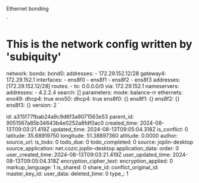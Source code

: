 Ethernet bonding

`
# This is the network config written by 'subiquity'
network:
  bonds:
    bond0:
      addresses:
      - 172.29.152.12/28
      gateway4: 172.29.152.1
      interfaces:
      - ens8f0
      - ens8f1
      - ens8f2
      - ens8f3
      addresses: [172.29.152.12/28]
      routes:
        - to: 0.0.0.0/0
          via: 172.29.152.1
      nameservers:
        addresses:
        - 4.2.2.4
        search: []
      parameters:
        mode: balance-rr
  ethernets:
    eno49:
      dhcp4: true
    eno50:
      dhcp4: true
    ens8f0: {}
    ens8f1: {}
    ens8f2: {}
    ens8f3: {}
  version: 2
`

id: a315f77fbab24a9c9d6f3a9071563e53
parent_id: 9051567a85b34643b4e0252a8fdf0ac0
created_time: 2024-08-13T09:03:21.419Z
updated_time: 2024-08-13T09:05:04.318Z
is_conflict: 0
latitude: 35.68919750
longitude: 51.38897360
altitude: 0.0000
author: 
source_url: 
is_todo: 0
todo_due: 0
todo_completed: 0
source: joplin-desktop
source_application: net.cozic.joplin-desktop
application_data: 
order: 0
user_created_time: 2024-08-13T09:03:21.419Z
user_updated_time: 2024-08-13T09:05:04.318Z
encryption_cipher_text: 
encryption_applied: 0
markup_language: 1
is_shared: 0
share_id: 
conflict_original_id: 
master_key_id: 
user_data: 
deleted_time: 0
type_: 1